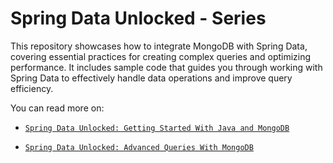 # Spring Data Unlocked - Series 
This repository showcases how to integrate MongoDB with Spring Data, covering essential practices for creating complex queries and optimizing performance. It includes sample code that guides you through working with Spring Data to effectively handle data operations and improve query efficiency.

You can read more on:
- [`Spring Data Unlocked: Getting Started With Java and MongoDB`](https://www.mongodb.com/developer/products/mongodb/springdata-getting-started-with-java-mongodb/)

- [`Spring Data Unlocked: Advanced Queries With MongoDB`](https://www.mongodb.com/developer/products/mongodb/springdata-advanced-queries-with-mongodb)




